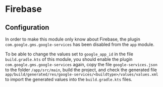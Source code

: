 # Firebase

## Configuration

In order to make this module only know about Firebase, the plugin `com.google.gms.google-services` has been disabled from the `app` module.

To be able to change the values set to `google_app_id` in the file `build.gradle.kts` of this module, you should enable the plugin `com.google.gms.google-services` again, copy the file `google-services.json` to the folder `/app/src/main`, build the project, and check the generated file `app/build/generated/res/google-services/<buildtype>/values/values.xml` to import the generated values into the `build.gradle.kts` files.
